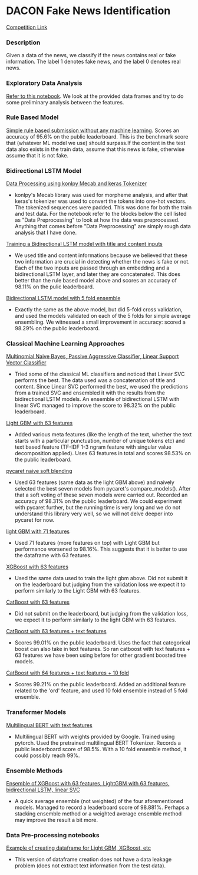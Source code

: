 # DACON Fake News Identification

[Competition Link](https://dacon.io/competitions/official/235658/overview/)

### Description 
Given a data of the news, we classify if the news contains real or fake information. 
The label 1 denotes fake news, and the label 0 denotes real news. 

### Exploratory Data Analysis 
[Refer to this notebook](https://github.com/puzzlecollector/DACON-fake-news-identification/blob/main/Exploratory%20Data%20Analysis.ipynb). We look at the provided data frames and try to do some preliminary analysis between the features. 

### Rule Based Model 
[Simple rule based submission without any machine learning](https://github.com/puzzlecollector/DACON-fake-news-identification/blob/main/Rule%20Based%20Model.ipynb). Scores an accuracy of 95.6% on the public leaderboard. This is the benchmark score that (whatever ML model we use) should surpass.If the content in the test data also exists in the train data, assume that this news is fake, otherwise assume that it is not fake.  

### Bidirectional LSTM Model 
[Data Processing using konlpy Mecab and keras Tokenizer](https://github.com/puzzlecollector/DACON-fake-news-identification/blob/main/Data%20Inspect.ipynb) 
- konlpy's Mecab library was used for morpheme analysis, and after that keras's tokenizer was used to convert the tokens into one-hot vectors. The tokenized sequences were padded. This was done for both the train and test data. For the notebook refer to the blocks below the cell listed as "Data Preprocessing" to look at how the data was preprocessed. Anything that comes before "Data Preprocessing" are simply rough data analysis that I have done.  

[Training a Bidirectional LSTM model with title and content inputs](https://github.com/puzzlecollector/DACON-fake-news-identification/blob/main/fintech_nlp.ipynb) 
- We used title and content informations because we believed that these two information are crucial in detecting whether the news is fake or not. Each of the two inputs are passed through an embedding and a bidirectional LSTM layer, and later they are concatenated. This does better than the rule based model above and scores an accuracy of 98.11% on the pulic leaderboard. 

[Bidirectional LSTM model with 5 fold ensemble](https://github.com/puzzlecollector/DACON-fake-news-identification/blob/main/bidirectional_5_fold.ipynb) 
- Exactly the same as the above model, but did 5-fold cross validation, and used the models validated on each of the 5 folds for simple average ensembling. We witnessed a small improvement in accuracy: scored a 98.29% on the public leaderboard.   

### Classical Machine Learning Approaches  
[Multinomial Naive Bayes, Passive Aggressive Classifier, Linear Support Vector Classifier](https://github.com/puzzlecollector/DACON-fake-news-identification/blob/main/ML%20methods.ipynb) 
- Tried some of the classical ML classifiers and noticed that Linear SVC performs the best. The data used was a concatenation of title and content. Since Linear SVC performed the best, we used the predictions from a trained SVC and ensembled it with the results from the bidirectional LSTM models. An ensemble of bidirectional LSTM with linear SVC managed to improve the score to 98.32% on the public leaderboard.   

[Light GBM with 63 features](https://github.com/puzzlecollector/DACON-fake-news-identification/blob/main/LGBM_63_features.ipynb)
- Added various meta features (like the length of the text, whether the text starts with a particular punctuation, number of unique tokens etc) and text based feature (TF-IDF 1-3 ngram feature with singular value decomposition applied). Uses 63 features in total and scores 98.53% on the public leaderboard. 

[pycaret naive soft blending](https://github.com/puzzlecollector/DACON-fake-news-identification/blob/main/pycaret_naive_softblending.ipynb) 
- Used 63 features (same data as the light GBM above) and naively selected the best seven models from pycaret's compare_models(). After that a soft voting of these seven models were carried out. Recorded an accuracy of 98.31% on the public leaderboard. We could experiment with pycaret further, but the running time is very long and we do not understand this library very well, so we will not delve deeper into pycaret for now.  

[light GBM with 71 features](https://github.com/puzzlecollector/DACON-fake-news-identification/blob/main/lightgbm%20more%20features.ipynb)
- Used 71 features (more features on top) with Light GBM but performance worsened to 98.16%. This suggests that it is better to use the dataframe with 63 features.  

[XGBoost with 63 features](https://github.com/puzzlecollector/DACON-fake-news-identification/blob/main/xgboost.ipynb)
- Used the same data used to train the light gbm above. Did not submit it on the leaderboard but judging from the validation loss we expect it to perform similarly to the Light GBM with 63 features. 

[CatBoost with 63 features](https://github.com/puzzlecollector/DACON-fake-news-identification/blob/main/catboost_63_features.ipynb) 
- Did not submit on the leaderboard, but judging from the validation loss, we expect it to perform similarly to the light GBM with 63 features. 

[CatBoost with 63 features + text features](https://github.com/puzzlecollector/DACON-fake-news-identification/blob/main/catboost_full.ipynb) 
- Scores 99.01% on the public leaderboard. Uses the fact that categorical boost can also take in text features. So ran catboost with text features + 63 features we have been using before for other gradient boosted tree models. 

[CatBoost with 64 features + text features + 10 fold](https://github.com/puzzlecollector/DACON-fake-news-identification/blob/main/catboost_10_fold.ipynb) 
- Scores 99.21% on the public leaderboard. Added an additional feature related to the 'ord' feature, and used 10 fold ensemble instead of 5 fold ensemble. 


### Transformer Models 

[Multilingual BERT with text features](https://github.com/puzzlecollector/DACON-fake-news-identification/blob/main/multilingual%20bert.ipynb)
- Multilingual BERT with weights provided by Google. Trained using pytorch. Used the pretrained multilingual BERT Tokenizer. Records a public leaderboard score of 98.5%. With a 10 fold ensemble method, it could possibly reach 99%.  


### Ensemble Methods 
[Ensemble of XGBoost with 63 features, LightGBM with 63 features, bidirectional LSTM, linear SVC](https://github.com/puzzlecollector/DACON-fake-news-identification/blob/main/probability%20ensembles.ipynb)  
- A quick average ensemble (not weighted) of the four aforementioned models. Managed to record a leaderboard score of 98.881%. Perhaps a stacking ensemble method or a weighted average ensemble method may improve the result a bit more.  

### Data Pre-processing notebooks 
[Example of creating dataframe for Light GBM, XGBoost, etc](https://github.com/puzzlecollector/DACON-fake-news-identification/blob/main/dataframe_no_data_leak.ipynb) 
- This version of dataframe creation does not have a data leakage problem (does not extract text information from the test data). 
